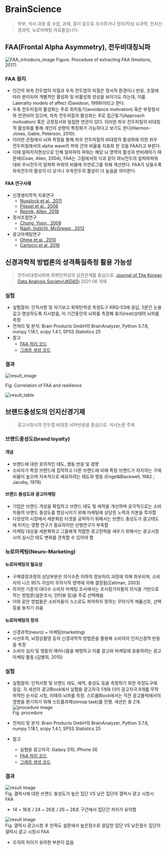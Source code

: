 # BrainScience
> 학부, 석사 과정 중 수업, 과제, 흥미 등으로 조사하거나 정리/작성 뇌과학, 인지신경과학, 뉴로마케팅 자료들입니다.


## FAA(Frontal Alpha Asymmetry), 전두비대칭뇌파
![FAA_introduce_image](https://user-images.githubusercontent.com/87905878/128627231-da57e602-6a16-435e-bd98-1f4d0d994d09.png)
Figure. Procedure of extracting FAA (Imotions, 2017)


### FAA 원리
- 인간의 좌측 전두엽의 피질과 우측 전두엽의 피질은 정서적 환경이나 반응, 조절에 따라 분리되어 개별적인 활성화 및 비활성화 양상을 보이기도 하는데, 이를 Laterality models of affect (Davidson, 1999)이라고 한다.
- 우축 전두피질의 활성화는 주로 회피동기(avoidance motivation) 혹은 부정정서와 연관되어 있으며, 좌측 전두피질의 활성화는 주로 접근동기(Approach motivation) 혹은 긍정정서와 밀접한 연관이 있다. 이러한 좌우 전두피질의 비대칭적 활성화를 통해 개인의 성향의 특징화가 가능하다고 보기도 한다(Harmon-Jones, Gable, Peterson, 2010). 
- 이러한 관점에서 뇌파 측정을 통해 좌우 전두피질의 비대칭적 활성화에 의한 좌우 전두피질에서의 alpha wave의 파워 간의 비율을 지표화 한 것을 FAA라고 부른다. 
- 이때 알파저지현상으로 인해 알파파의 파워는 해당 뇌 영역의 활성과 반비례하기 때문에(Coan, Allen, 2004), FAA는 그림에서의 식과 같이 좌뇌전두의 알파파파워 대비 우뇌전두의 알파파 파워의 비율에 자연로그를 취해 계산한다. FAA가 낮을수록 좌측전두의 활성이 더 낮거나 우측전두의 활성이 더 높음을 의미한다.

#### FAA 연구사례
- 신경생리학적 지표연구
   * [Nusslock et al., 2011](https://doi.org/10.1037/a0022940)
   * [Pössel et al., 2008](https://doi.org/10.1016/j.biopsycho.2008.02.004)
   * [Reznik, Allen, 2018](https://doi.org/10.1111/psyp.12965)
- 정서조절연구
   * [Chung, Yoon., 2008](https://doi.org/10.22172/cogbio.2008.20.4.001)
   * [Nash, Inzlicht, McGregor., 2012](https://doi.org/10.1016/j.biopsycho.2012.05.005)
- 광고마케팅연구
   * [Ohme et al., 2010]()
   * [Cartocci et al, 2016]()


## 신경과학적 방법론의 성격특질측정 활용 가능성
> 전두비대칭뇌파와 회복탄력성의 상관관계를 중심으로.
[Journal of The Korean Data Analysis Society(JKDAS)](https://doi.org/10.37727/jkdas.2021.23.3.1445) 2021 06 개제

### 실험
- 실험절차: 인적사항 및 자기보고 회복탄력성 측정도구 KRQ-53에 응답, 5분간 눈을 감고 명상하도록 지시받음, 이 기간동안의 뇌파를 측정해 휴지(rest)상태의 뇌파를 측정
- 전처리 및 분석: Brain Products GmbH의 BrainAnalyzer, Python 3.7.6, numpy 1.18.1, scipy 1.4.1, SPSS Statistics 25
- 참고
   - [FAA 처리 코드](https://github.com/BrainNim/BrainScience/blob/main/rest_fft_log.py)
   - [그래프 생성 코드](https://github.com/BrainNim/BrainScience/blob/main/mk_graph.py)


### 결과
![result_image](https://user-images.githubusercontent.com/87905878/128627246-9161aad7-15bf-479b-8914-b5ecfd225b52.png)

Fig. Correlation of FAA and resilience

![result_table](https://user-images.githubusercontent.com/87905878/128627262-bad67774-bcb9-415c-9aa4-fac5925e6d32.png)



## 브랜드충성도의 인지신경기제
> 광고시청시의 전두엽 비대칭 뇌파반응을 중심으로.
석사논문 주제

### 브랜드충성도(brand loyalty)
#### 개념
- 브랜드에 대한 호의적인 태도, 행동 반응 및 경향
- 소비자가 특정 브랜드에 집착하고 다른 브랜드에 비해 특정 브랜드가 차지하는 구매비율이 높으며 지속적으로 애요하려는 태도와 행동
(Engel&Blackwell, 1982 ; Jacoby, 1978)

#### 브랜드 충성도와 광고마케팅
- 기업은 브랜드 개성을 확립하고 브랜드 태도 및 애착을 개선하며 궁극적으로는 소비자들의 브랜드 충성도를 향상시키기 위해 마케팅에 상당한 노력과 자본을 투자함
- 다양성의 시장에서 세분화된 타겟을 공략하기 위해서는 브랜드 충성도가 광고태도에 미치는 영향 연구가 필요하지만 선행연구가 부족함
- 마케팅 대상을 세분화하고 그들에게 적합한 광고전략을 세우기 위해서는 광고시청시의 실시간 태도 변화를 관측할 수 있어야 함

### 뉴로마케팅(Neuro-Marketing)
#### 뉴로마케팅의 필요성
- 구매결정과정의 상당부분은 의식수준 이하의 정보처리 과정에 의해 좌우되며, 소비자의 니즈 95% 이상이 무의식적 영역에 의해 결정됨(Zaltman, 2003)
- 하지만 기존의 대다수 소비자 마케팅 조사에서는 조사참가자들의 의식을 기반으로 하는 방법론(설문조사, 인터뷰 등)을 주로 선택해옴
- 이와 같은 방법들은 소비자들이 스스로도 파악하지 못하는 무의식적 제품선호, 선택 등을 놓치기 쉬움

#### 뉴로마케팅의 정의
- 신경과학(neuro) + 마케팅(marketing)
- 시선추적, 뇌영상촬영 등의 신경과학적 방법론을 활용해 소비자의 인지신경적 반응을 측정
- 소비자 심리 및 행동의 매커니즘을 해명하고 이를 광고와 마케팅에 응용하려는 광고 마케팅 활동
(김병희, 2015)

### 실험
- 실험절차: 인적사항 및 브랜드 태도, 애착, 충성도 등을 측정하기 위한 측정도구에 응답. 각 세션의 광고Block에서 실험용 광고자극 1개와 더미 광고자극 9개를 무작위적인 순서로 시청, 이때의 뇌파를 측정. 스트룹Block에서는 직전 광고블럭에서의 영향을 환기하기 위해 스트룹과제(stroop task)를 진행. 세션은 충 2개.  
![procedure image](https://user-images.githubusercontent.com/87905878/131220928-23ba2608-4dc6-4dfb-89a9-100dc4d992f6.png)  
Fig. procedure  

- 전처리 및 분석: Brain Products GmbH의 BrainAnalyzer, Python 3.7.6, numpy 1.18.1, scipy 1.4.1, SPSS Statistics 25
- 참고
   - 실험용 광고자극: Galaxy S10, iPhone SE
   - [FAA 처리 코드](https://github.com/BrainNim/BrainScience/blob/main/rest_fft_log.py)
   - [그래프 생성 코드](https://github.com/BrainNim/BrainScience/blob/main/article_graph.ipynb)

### 결과
![result image](https://user-images.githubusercontent.com/87905878/141123899-ceb201c2-15c6-46f6-8e12-0b3f5e930518.png)  
Fig. 갤럭시에 대한 브랜드 충성도가 높은 집단 VS 낮은 집단의 갤럭시 광고 시청시 FAA  
- 14 ~ 16초 / 24 ~ 26초 / 26 ~ 28초 구간에서 집단간 차이가 유의함
  
![result image](https://user-images.githubusercontent.com/87905878/141124218-8a6121ab-6da6-4bc6-a338-6a4e5292eaf6.png)  
Fig. 갤럭시 광고시청 후 만족도 설문에서 높은점수로 응답한 집단 VS 낮은점수 집단의 갤럭시 광고 시청시 FAA
- 오히려 차이가 유의한 부분이 없음
